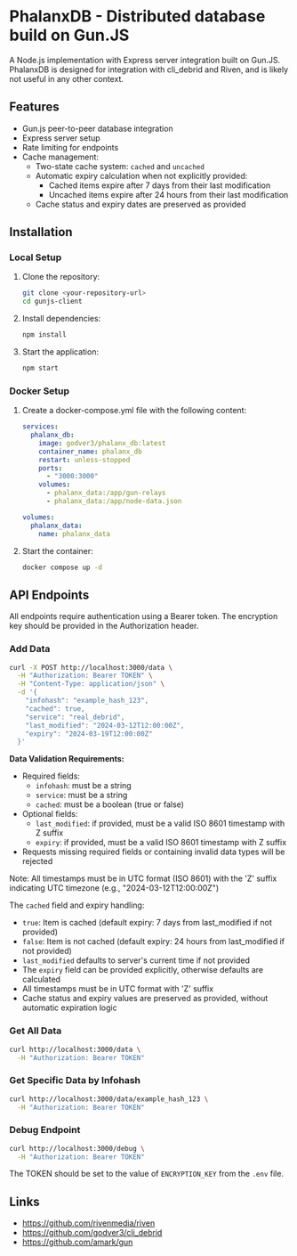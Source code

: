 # PhalanxDB - Distributed database build on Gun.JS

A Node.js implementation with Express server integration built on Gun.JS. PhalanxDB is designed for integration with cli_debrid and Riven, and is likely not useful in any other context.

## Features

- Gun.js peer-to-peer database integration
- Express server setup
- Rate limiting for endpoints
- Cache management:
  - Two-state cache system: `cached` and `uncached`
  - Automatic expiry calculation when not explicitly provided:
    - Cached items expire after 7 days from their last modification
    - Uncached items expire after 24 hours from their last modification
  - Cache status and expiry dates are preserved as provided

## Installation

### Local Setup

1. Clone the repository:
   ```bash
   git clone <your-repository-url>
   cd gunjs-client
   ```

2. Install dependencies:
   ```bash
   npm install
   ```

3. Start the application:
   ```bash
   npm start
   ```

### Docker Setup

1. Create a docker-compose.yml file with the following content:
   ```yaml
   services:
     phalanx_db:
       image: godver3/phalanx_db:latest
       container_name: phalanx_db
       restart: unless-stopped
       ports:
         - "3000:3000"
       volumes:
         - phalanx_data:/app/gun-relays
         - phalanx_data:/app/node-data.json

   volumes:
     phalanx_data:
       name: phalanx_data
   ```

2. Start the container:
   ```bash
   docker compose up -d
   ```

## API Endpoints

All endpoints require authentication using a Bearer token. The encryption key should be provided in the Authorization header.

### Add Data

```bash
curl -X POST http://localhost:3000/data \
  -H "Authorization: Bearer TOKEN" \
  -H "Content-Type: application/json" \
  -d '{
    "infohash": "example_hash_123",
    "cached": true,
    "service": "real_debrid",
    "last_modified": "2024-03-12T12:00:00Z",
    "expiry": "2024-03-19T12:00:00Z"
  }'
```

**Data Validation Requirements:**
- Required fields:
  - `infohash`: must be a string
  - `service`: must be a string
  - `cached`: must be a boolean (true or false)
- Optional fields:
  - `last_modified`: if provided, must be a valid ISO 8601 timestamp with Z suffix
  - `expiry`: if provided, must be a valid ISO 8601 timestamp with Z suffix
- Requests missing required fields or containing invalid data types will be rejected

Note: All timestamps must be in UTC format (ISO 8601) with the 'Z' suffix indicating UTC timezone (e.g., "2024-03-12T12:00:00Z")

The `cached` field and expiry handling:
- `true`: Item is cached (default expiry: 7 days from last_modified if not provided)
- `false`: Item is not cached (default expiry: 24 hours from last_modified if not provided)
- `last_modified` defaults to server's current time if not provided
- The `expiry` field can be provided explicitly, otherwise defaults are calculated
- All timestamps must be in UTC format with 'Z' suffix
- Cache status and expiry values are preserved as provided, without automatic expiration logic

### Get All Data

```bash
curl http://localhost:3000/data \
  -H "Authorization: Bearer TOKEN"
```

### Get Specific Data by Infohash

```bash
curl http://localhost:3000/data/example_hash_123 \
  -H "Authorization: Bearer TOKEN"
```

### Debug Endpoint

```bash
curl http://localhost:3000/debug \
  -H "Authorization: Bearer TOKEN"
```

The TOKEN should be set to the value of `ENCRYPTION_KEY` from the `.env` file. 

## Links

- https://github.com/rivenmedia/riven
- https://github.com/godver3/cli_debrid
- https://github.com/amark/gun